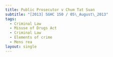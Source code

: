 ```yaml
---
title: Public Prosecutor v Chum Tat Suan
subtitle: "[2013] SGHC 150 / 05\_August\_2013"
tags:
  - Criminal Law
  - Misuse of Drugs Act
  - Criminal Law
  - Elements of crime
  - Mens rea
layout: single
---
```


